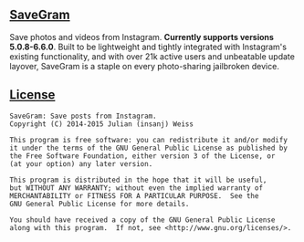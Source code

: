 ## [SaveGram](http://apt.thebigboss.org/mobileweb/onepackage.php?bundleid=com.insanj.savegram&db=0)

Save photos and videos from Instagram. **Currently supports versions 5.0.8-6.6.0**. Built to be lightweight and tightly integrated with Instagram's existing functionality, and with over 21k active users and unbeatable update layover, SaveGram is a staple on every photo-sharing jailbroken device.

## [License](LICENSE.md)

	SaveGram: Save posts from Instagram.
	Copyright (C) 2014-2015 Julian (insanj) Weiss
	
    This program is free software: you can redistribute it and/or modify
    it under the terms of the GNU General Public License as published by
    the Free Software Foundation, either version 3 of the License, or
    (at your option) any later version.

    This program is distributed in the hope that it will be useful,
    but WITHOUT ANY WARRANTY; without even the implied warranty of
    MERCHANTABILITY or FITNESS FOR A PARTICULAR PURPOSE.  See the
    GNU General Public License for more details.

    You should have received a copy of the GNU General Public License
    along with this program.  If not, see <http://www.gnu.org/licenses/>.
